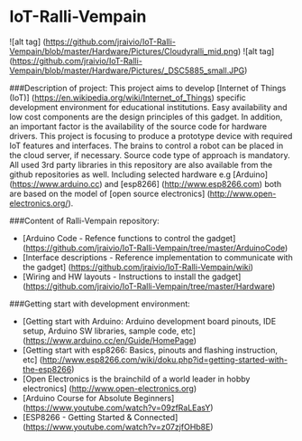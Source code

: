 # IoT-Ralli-Vempain
![alt tag] (https://github.com/jraivio/IoT-Ralli-Vempain/blob/master/Hardware/Pictures/Cloudyralli_mid.png) ![alt tag] (https://github.com/jraivio/IoT-Ralli-Vempain/blob/master/Hardware/Pictures/_DSC5885_small.JPG)

###Description of project:
This project aims to develop [Internet of Things (IoT)] (https://en.wikipedia.org/wiki/Internet_of_Things) specific development environment for educational institutions. Easy availability and low cost components are the design principles of this gadget. In addition, an important factor is the availability of the source code for hardware drivers. This project is focusing to produce a prototype device with required IoT features and interfaces. The brains to control a robot can be placed in the cloud server, if necessary.
Source code type of approach is mandatory. All used 3rd party libraries in this repository are also available from the github repositories as well. Including selected hardware e.g [Arduino] (https://www.arduino.cc) and [esp8266] (http://www.esp8266.com) both are based on the model of [open source electronics] (http://www.open-electronics.org/).  

###Content of Ralli-Vempain repository:     
- [Arduino Code - Refence functions to control the gadget] (https://github.com/jraivio/IoT-Ralli-Vempain/tree/master/ArduinoCode)    
- [Interface descriptions - Reference implementation to communicate with the gadget] (https://github.com/jraivio/IoT-Ralli-Vempain/wiki)  
- [Wiring and HW layouts - Instructions to install the gadget] (https://github.com/jraivio/IoT-Ralli-Vempain/tree/master/Hardware)  

###Getting start with development environment:        
- [Getting start with Arduino: Arduino development board pinouts, IDE setup, Arduino SW libraries, sample code, etc] (https://www.arduino.cc/en/Guide/HomePage)   
- [Getting start with esp8266: Basics, pinouts and flashing instruction, etc] (http://www.esp8266.com/wiki/doku.php?id=getting-started-with-the-esp8266)    
- [Open Electronics is the brainchild of a world leader in hobby electronics] (http://www.open-electronics.org)   
- [Arduino Course for Absolute Beginners] (https://www.youtube.com/watch?v=09zfRaLEasY)    
- [ESP8266 - Getting Started & Connected] (https://www.youtube.com/watch?v=z07zjfOHb8E)    

 
